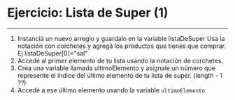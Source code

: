 
# Ejercicio: Lista de Super \(1\)
___

1. Instanciá un nuevo arreglo y guardalo en la variable listaDeSuper Usa la notación con corchetes y agregá los productos que tienes que comprar. Ej listaDeSuper\[0\]="sal"
2. Accedé al primer elemento de tu lista usando la notación de corchetes.
3. Crea una variable llamada ultimoElemento y asignale un número que represente el índice del último elemento de tu lista de super. \(length - 1 ??\)
4. Accedé a ese último elemento usando la variable ``ultimoElemento``